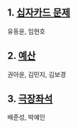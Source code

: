 ## 1. [십자카드 문제](https://www.acmicpc.net/problem/2659)

유동윤, 임현호

## 2. [예산](https://www.acmicpc.net/problem/2512)

권아윤, 김민지, 김보경

## 3. [극장좌석](https://www.acmicpc.net/problem/2302)

배준성, 박예인
